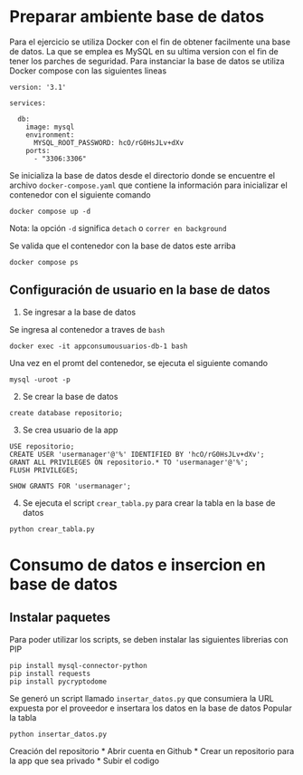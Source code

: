 
# Preparar ambiente base de datos

Para el ejercicio se utiliza Docker con el fin de obtener facilmente una base de datos. La que se emplea es MySQL en su ultima version con el fin de tener los parches de seguridad.
Para instanciar la base de datos se utiliza Docker compose con las siguientes lineas

```
version: '3.1'

services:

  db:
    image: mysql
    environment:
      MYSQL_ROOT_PASSWORD: hcO/rG0HsJLv+dXv
    ports:
      - "3306:3306"
```

Se inicializa la base de datos desde el directorio donde se encuentre el archivo `docker-compose.yaml` que contiene la información para inicializar el contenedor con el siguiente comando

```
docker compose up -d
```

Nota: la opción `-d` significa `detach` o `correr en background`

Se valida que el contenedor con la base de datos este arriba

```
docker compose ps
```

## Configuración de usuario en la base de datos 

1. Se ingresar a la base de datos

Se ingresa al contenedor a traves de `bash`

```
docker exec -it appconsumousuarios-db-1 bash
```

Una vez en el promt del contenedor, se ejecuta el siguiente comando

```
mysql -uroot -p
```

2. Se crear la base de datos

```
create database repositorio;
```

3. Se crea usuario de la app

```
USE repositorio;
CREATE USER 'usermanager'@'%' IDENTIFIED BY 'hcO/rG0HsJLv+dXv';
GRANT ALL PRIVILEGES ON repositorio.* TO 'usermanager'@'%';
FLUSH PRIVILEGES;

SHOW GRANTS FOR 'usermanager';
```

4. Se ejecuta el script `crear_tabla.py` para crear la tabla en la base de datos

```
python crear_tabla.py
```

# Consumo de datos e insercion en base de datos

## Instalar paquetes

Para poder utilizar los scripts, se deben instalar las siguientes librerias con PIP

```
pip install mysql-connector-python
pip install requests
pip install pycryptodome
```

Se generó un script llamado `insertar_datos.py` que consumiera la URL expuesta por el proveedor e insertara los datos en la base de datos
Popular la tabla

```
python insertar_datos.py
```

Creación del repositorio
	* Abrir cuenta en Github
	* Crear un repositorio para la app que sea privado
	* Subir el codigo